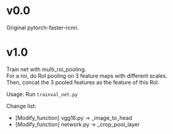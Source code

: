 # v0.0
Original pytorch-faster-rcnn.

# v1.0
Train net with multi_roi_pooling.  
For a roi, do RoI pooling on 3 feature maps with different scales.  
Then, concat the 3 pooled features as the feature of this RoI.

Usage: Run `trainval_net.py`

Change list:
- [Modify_function] vgg16.py -> _image_to_head
- [Modify_function] network.py -> _crop_pool_layer 